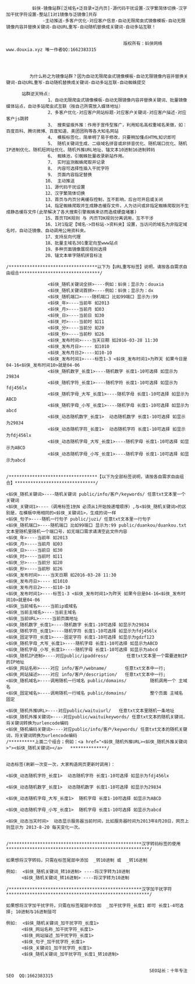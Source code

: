  

              蚪侠-镜像站群[泛域名+泛目录+泛内页]-源代码干扰设置-汉字繁简体切换-汉字加干扰字符设置-整站[1对1镜像与泛镜像]共存
                  -主动推送-多客户优化-对应客户信息-自动无限爬虫式镜像模板-自动无限镜像内容并替换关键词-自动URL重写-自动随机替换成关键词-自动多站互联！


                                                 版权所有：蚪侠网络 www.douxia.xyz 唯一作者QQ:1662383315




             为什么称之为镜像站群？因为自动无限爬虫式镜像模板-自动无限镜像内容并替换关键词-自动URL重写-自动随机替换成关键词-自动多站互联-自动蜘蛛提交

          站群逆天特点:
                    1、自动无限爬虫式镜像模板-自动无限镜像内容并替换关键词、批量镜像媒体站点，自动多站爬虫式互联（按自己所需放入媒体地址）
                    2、多客户优化-对应客户网站标题-对应客户关键词-对应客户描述-对应客户js跳转
                    3、 搜索留痕外推：作用于宣传型推广，利用知名高权重域名来做，如：百度百科、腾讯微博、百度知道、美团团购等各大知名网站
                    4、 模板标签化，简单明了易于修改，只要稍加懂点HTML知识即可
                    5、 随机关键词生成、二级域名拼音或非拼音优化、随机端口优化、随机IP进制优化、随机短网址优化、随机外推URL地址、锚文本10进制16进制转码
                    6、 蜘蛛池，引蜘蛛批量收录新站作用。
                    7、 实时监测蜘蛛爬取并记录 
                    8、 内容可选择性插入干扰字符
                    9、 页面内容指定替换
                   10、 主动推送
                   11、源代码干扰设置
                   12、汉字繁简体切换
                   13、首页与内页分离缓存控制，互不影响，后台可开启或关闭
                   14、指定蜘蛛爬取并生成静态缓存文件，人为访问或非指定蜘蛛爬取则不生成静态缓存文件(此举解决了各大搜索引擎蜘蛛来访而造成硬盘堵塞)
                   15、首页TDK规则 与 内页TDK规则分离调用，互不干涉
                   16、1对1指定【域名->目标站->资料夹】设置，当访问的域名为非指定域名时，自动泛镜像、自动调用公用资料夹。
                   17、支持反向代理
                   18、批量主域名301重定向至www站点
                   19、多种页面镜像展现规则选择
                   20、锚文本单字随机拼音标注
  
    /**********************************以下为【URL重写标签】说明，请按各自需求自由组合*******************************/
                             
                    <蚪侠_随机关键词全拼>----例如：蚪侠；显示为：douxia
                    <蚪侠_随机关键词首拼>----例如：蚪侠；显示为：dx
                    <蚪侠_随机端口>----随机端口 比如99端口 显示为:99 
                    <蚪侠_年>----当前年 如2013
                    <蚪侠_月>----当前月 如03
                    <蚪侠_日>----当前日 如30
                    <蚪侠_时>----当前时 如11
                    <蚪侠_分>----当前分 如20
                    <蚪侠_秒>----当前秒 如26
                    <蚪侠_发布时间>----当天日期 如2016-03-28 11:30
                    <蚪侠_发布月日>---- 如1010
                    <蚪侠_发布月日2>----如10-10
                    <蚪侠_发布时间1>----标签1-3 <蚪侠_发布时间1>为昨天 如果今日是04-16<蚪侠_发布时间10>就是04-06
                    <蚪侠_随机数字_长度1>----随机数字 长度1-10可选择 如显示为29834
                    <蚪侠_随机字符_长度1>----随机字符 长度1-10可选择 如显示为fdj456lx
                    <蚪侠_随机字母_大写_长度1>----随机字母 长度1-10可选择 如显示为ABCD
                    <蚪侠_随机字母_小写_长度1>----随机字母 长度1-10可选择 如显示为abcd
                    <蚪侠_动态随机数字_长度1>  动态随机数字 长度1-10可选择 如显示为29834
                    <蚪侠_动态随机字符_长度1>  动态随机字符 长度1-10可选择 如显示为fdj456lx
                    <蚪侠_动态随机字母_大写_长度1>----随机字母 长度1-10可选择 如显示为ABCD
                    <蚪侠_动态随机字母_小写_长度1>----随机字母 长度1-10可选择 如显示为abcd


    /**********************************【以下为全部标签说明，请按各自需求自由组合】*******************************/

    <蚪侠_随机关键词>----随机关键词 public/info/客户/keywords/ 任意txt文本里一个关键词
    <蚪侠_关键词1>----（调用标签1到N 必须从1开始按递增顺序）,与<蚪侠_随机关键词>的区别是，在模板中用相同的<蚪侠_关键词1>，生成的词一样
    <蚪侠_句子>----随机一行句子 public/juzi/ 任意txt文本里一行句子
    <蚪侠_随机端口>----随机端口 比如99端口 显示为:99 public/duankou/duankou.txt文本里随机里随机一个端口号，如无端口需求请清空此文件内容
    <蚪侠_年>----当前年 如2013
    <蚪侠_月>----当前月 如03
    <蚪侠_日>----当前日 如30
    <蚪侠_时>----当前时 如11
    <蚪侠_分>----当前分 如20
    <蚪侠_秒>----当前秒 如26
    <蚪侠_发布时间>----当天日期 如2016-03-28 11:30
    <蚪侠_发布月日>---- 如1010
    <蚪侠_发布月日2>----如10-10
    <蚪侠_发布时间1>----标签1-3 <蚪侠_发布时间1>为昨天 如果今日是04-16<蚪侠_发布时间10>就是04-06
    <蚪侠_当前域名>----当前ip或域名
    <蚪侠_当前主域名>----当前主域名
    <蚪侠_当前URL>-----当前页面地址
    <蚪侠_随机数字_长度1>----随机数字 长度1-10可选择 如显示为29834
    <蚪侠_随机字符_长度1>----随机字符 长度1-10可选择 如显示为fdj456lx
    <蚪侠_固定字符_长度1>----固定字符 长度1-10可选择 如显示为gdzf123
    <蚪侠_随机字母_大写_长度1>----随机字母 长度1-10可选择 如显示为ABCD
    <蚪侠_随机字母_小写_长度1>----随机字母 长度1-10可选择 如显示为abcd
    <蚪侠_随机IP进制>----对应public/ipaddress/       任意txt文本里一个需要进制IP的IP地址
    <蚪侠_网站名称>----对应 info/客户/webname/       任意txt文本中一行;
    <蚪侠_网站描述>----对应 info/客户/description/   任意txt文本中一行;
    <蚪侠_随机域名>----调用随机一行域名 public/domains/         随机调用一个 主域名
    <蚪侠_固定域名>----调用随机一行域名 public/domains/         整个页面 主域名 固定

    <蚪侠_随机外推URL>----对应public/waituiurl/   任意txt文本里随机一条地址
    <蚪侠_随机外推关键词>----对应public/waituikeywords/ 任意txt文本的随机关键词，将关键词转换为urlencode编码
    <蚪侠_随机编码关键词>----对应public/info/客户/keywords/ 任意txt文本的随机关键词，将关键词转换为urlencode编码
    /**********上面二个组合；例如：<a href="<蚪侠_随机外推URL><蚪侠_随机外推关键词>"><蚪侠_随机关键词></a>   **************/


    动态标签(刷新一次变一次，大家构造网页更新时调用)：

    <蚪侠_动态随机字符_长度1>  动态随机字符 长度1-10可选择 如显示为fdj456lx

    <蚪侠_动态随机数字_长度1>  动态随机数字 长度1-10可选择 如显示为29834

    <蚪侠_动态随机字母_大写_长度1>  随机字母 长度1-10可选择 如显示为ABCD

    <蚪侠_动态随机字母_小写_长度1>  随机字母 长度1-10可选择 如显示为abcd

    <蚪侠_动态当天时间>  动态显示服务器当前时间，比如服务器时间为2013年8月20日，网页上则显示为 2013-8-20 每天变化一次。


    /***************************************************汉字转码标签的使用*******************************************************/

    如果想将汉字转码，只需在标签尾部中添加  _转10进制 或  _转16进制

    例如:  <蚪侠_随机关键词_转10进制> ----将汉字转为10进制
          <蚪侠_随机关键词_转16进制> ----将汉字转为10进制

    /***************************************************汉字加干扰字符*******************************************************/

    如果想将汉字加干扰字符，只需在标签尾部中添加  _加干扰字符_长度1 即可 长度1-4可选择; 10进制与16进制皆可

    例如:  <蚪侠_随机关键词_加干扰字符_长度1>
          <蚪侠_网站名称_加干扰字符_长度1>
          <蚪侠_网站描述_加干扰字符_长度1>
          <蚪侠_句子_加干扰字符_长度1>
          <蚪侠_关键词1_加干扰字符_长度1>
          <蚪侠_随机关键词_加干扰字符_长度1_转10进制>


                                                           SEO站长：十年专注SEO  QQ:1662383315
